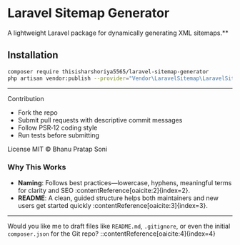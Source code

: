 # Laravel Sitemap Generator
A lightweight Laravel package for dynamically generating XML sitemaps.**

## Installation

```bash
composer require thisisharshoriya5565/laravel-sitemap-generator
php artisan vendor:publish --provider="Vendor\LaravelSitemap\LaravelSitemapServiceProvider" --tag="config"
```

---
Contribution
  - Fork the repo
  - Submit pull requests with descriptive commit messages
  - Follow PSR‑12 coding style
  - Run tests before submitting

License
MIT © Bhanu Pratap Soni

###  Why This Works

- **Naming**: Follows best practices—lowercase, hyphens, meaningful terms for clarity and SEO :contentReference[oaicite:2]{index=2}.  
- **README**: A clean, guided structure helps both maintainers and new users get started quickly :contentReference[oaicite:3]{index=3}.

---

Would you like me to draft files like `README.md`, `.gitignore`, or even the initial `composer.json` for the Git repo?
::contentReference[oaicite:4]{index=4}





